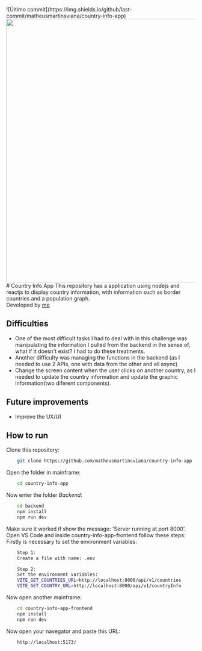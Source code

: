 <div style="display: flex; flex-direction: column; align-items: center; justify-content: center;">
![Último commit](https://img.shields.io/github/last-commit/matheusmartinsviana/country-info-app)
<img src="https://github.com/user-attachments/assets/cc14cb52-a7a7-4ea7-aa43-2e19e85e2764" height="auto" width="700" />
</div>
# Country Info App
This repository has a application using nodejs and reactjs to display country information, with information such as border countries and a population graph. <br>
Developed by <a href="https://www.linkedin.com/in/matheusmartinsviana/" target="_blank">me</a>

## Difficulties
- One of the most difficult tasks I had to deal with in this challenge was manipulating the information I pulled from the backend in the sense of, what if it doesn't exist? I had to do these treatments. <br>
- Another difficulty was managing the functions in the backend (as I needed to use 2 APIs, one with data from the other and all async) <br>
- Change the screen content when the user clicks on another country, as I needed to update the country information and update the graphic information(two diferent components).

## Future improvements
- Improve the UX/UI <br>

## How to run

Clone this repository:
```bash
    git clone https://github.com/matheusmartinsviana/country-info-app
```

Open the folder in mainframe:
```bash
    cd country-info-app
```

Now enter the folder *Backend*:
```bash
    cd backend
    npm install
    npm run dev
```
Make sure it worked if show the message: 'Server running at port 8000'.
<br>
Open VS Code and inside country-info-app-frontend follow these steps:
Firstly is necessary to set the environment variables:
```bash
    Step 1: 
    Create a file with name: .env
```
```bash
    Step 2: 
    Set the environment variables:
    VITE_GET_COUNTRIES_URL=http://localhost:8000/api/v1/countries
    VITE_GET_COUNTRY_URL=http://localhost:8000/api/v1/countryInfo
```
Now open another mainframe:
```bash
    cd country-info-app-frontend
    npm install
    npm run dev
```

Now open your navegator and paste this URL:
```bash
    http://localhost:5173/
```
